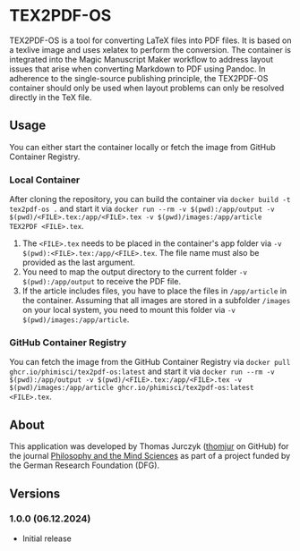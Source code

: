 # TEX2PDF-OS
TEX2PDF-OS is a tool for converting LaTeX files into PDF files. It is based on a texlive image and uses xelatex to perform the conversion. The container is integrated into the Magic Manuscript Maker workflow to address layout issues that arise when converting Markdown to PDF using Pandoc. In adherence to the single-source publishing principle, the TEX2PDF-OS container should only be used when layout problems can only be resolved directly in the TeX file.

## Usage
You can either start the container locally or fetch the image from GitHub Container Registry.

### Local Container
After cloning the repository, you can build the container via `docker build -t tex2pdf-os .` and start it via `docker run --rm -v $(pwd):/app/output -v $(pwd)/<FILE>.tex:/app/<FILE>.tex -v $(pwd)/images:/app/article TEX2PDF <FILE>.tex`.

1. The `<FILE>.tex` needs to be placed in the container's app folder via `-v $(pwd):<FILE>.tex:/app/<FILE>.tex`. The file name must also be provided as the last argument.
2. You need to map the output directory to the current folder `-v $(pwd):/app/output` to receive the PDF file.
3. If the article includes files, you have to place the files in `/app/article` in the container. Assuming that all images are stored in a subfolder `/images` on your local system, you need to mount this folder via `-v $(pwd)/images:/app/article`.

### GitHub Container Registry
You can fetch the image from the GitHub Container Registry via `docker pull ghcr.io/phimisci/tex2pdf-os:latest` and start it via `docker run --rm -v $(pwd):/app/output -v $(pwd)/<FILE>.tex:/app/<FILE>.tex -v $(pwd)/images:/app/article ghcr.io/phimisci/tex2pdf-os:latest <FILE>.tex`.

## About
This application was developed by Thomas Jurczyk ([thomjur](https://github.com/thomjur) on GitHub) for the journal [Philosophy and the Mind Sciences](https://philosophymindscience.org/) as part of a project funded by the German Research Foundation (DFG).

## Versions

### 1.0.0 (06.12.2024)

- Initial release
